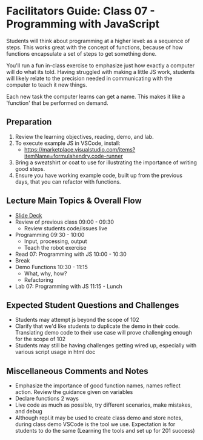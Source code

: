 # Facilitators Guide: Class 07 - Programming with JavaScript

Students will think about programming at a higher level: as a sequence of steps. This works great with the concept of functions, because of how functions encapsulate a set of steps to get something done.

You'll run a fun in-class exercise to emphasize just how exactly a computer will do what its told. Having struggled with making a little JS work, students will likely relate to the precision needed in communicating with the computer to teach it new things. 

Each new task the computer learns can get a name. This makes it like a 'function' that be performed on demand. 

## Preparation

1. Review the learning objectives, reading, demo, and lab.
1. To execute example JS in VSCode, install:
    - <https://marketplace.visualstudio.com/items?itemName=formulahendry.code-runner>
1. Bring a sweatshirt or coat to use for illustrating the importance of writing good steps.
1. Ensure you have working example code, built up from the previous days, that you can refactor with functions. 

## Lecture Main Topics & Overall Flow

- [Slide Deck](https://docs.google.com/presentation/d/1ClRYKjhLcmJjEBkRT5ZA0Yj7kuc0Ci-zfCYhL5BVZPA/edit)
- Review of previous class 09:00 - 09:30
  - Review students code/issues live
- Programming 09:30 - 10:00
  - Input, processing, output
  - Teach the robot exercise
- Read 07: Programming with JS 10:00 - 10:30
- Break
- Demo Functions 10:30 - 11:15
  - What, why, how?
  - Refactoring
- Lab 07: Programming with JS 11:15 - Lunch

## Expected Student Questions and Challenges

- Students may attempt js beyond the scope of 102
- Clarify that we'd like students to duplicate the demo in their code.  Translating demo code to their use case will prove challenging enough for the scope of 102
- Students may still be having challenges getting wired up, especially with various script usage in html doc

## Miscellaneous Comments and Notes

- Emphasize the importance of good function names, names reflect action. Review the guidance given on variables
- Declare functions 2 ways
- Live code as much as possible, try different scenarios, make mistakes, and debug  
- Although repl.it may be used to create class demo and store notes, during class demo VSCode is the tool we use.  Expectation is for students to do the same (Learning the tools and set up for 201 success)
